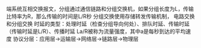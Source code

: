 
端系统互相交换报文，分组通过通信链路和分组交换机，如果分组长度为L，传输比特率为R，那么传输的时间是L/R秒
分组交换使用存储转发传输机制，
电路交换和分组交换
时延的类型：处理时延（检查分组导向何处）、排队时延、传输时延（传输时延是L/R）、传播时延
La/R被称为流量强度，其中a是每秒到达的平均速度
协议分层：应用层->运输层->网络层->链路层->物理层

